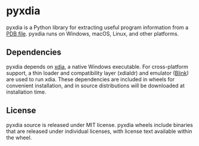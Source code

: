 pyxdia
======
pyxdia is a Python library for extracting useful program information from a [PDB file](https://en.wikipedia.org/wiki/Program_database). pyxdia runs on Windows, macOS, Linux, and other platforms.

## Dependencies

pyxdia depends on [xdia](https://github.com/mborgerson/xdia), a native Windows executable. For cross-platform support, a thin loader and compatibility layer (xdialdr) and emulator ([Blink](https://github.com/jart/blink)) are used to run xdia. These dependencies are included in wheels for convenient installation, and in source distributions will be downloaded at installation time.

## License

pyxdia source is released under MIT license. pyxdia wheels include binaries that are released under individual licenses, with license text available within the wheel.
